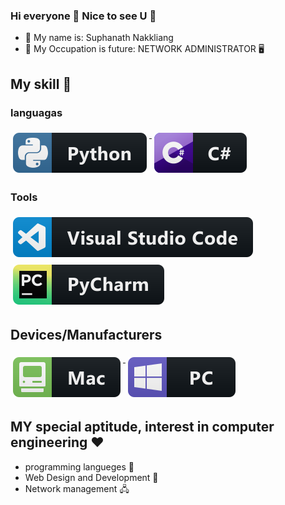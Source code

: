 ### Hi everyone 👋 Nice to see U 👋

- 🧒 My name is: Suphanath Nakkliang
- 🤖 My Occupation is future: NETWORK ADMINISTRATOR 🖥

## My skill 🦾

### languagas
<p align="left">

<a href="#">
    <img src="svg/dev/languages/python.svg" alt="python" style="vertical-align:top; margin:6px 4px">
  </a> 

<a href="#">
    <img src="svg/dev/languages/csharp.svg" alt="csharp" style="vertical-align:top; margin:6px 4px">
  </a>
   
</P>

### Tools
<p align="left">

<a href="#">
    <img src="svg/dev/tools/visualstudio_code.svg" alt="visualstudio_code" style="vertical-align:top; margin:6px 4px">
  </a>

<a href="#">
    <img src="svg/dev/tools/jetbrains_pycharm.svg" alt="pycharm" style="vertical-align:top; margin:6px 4px">
  </a>

</P>

## Devices/Manufacturers
<p align="left">

<a href="#">
    <img src="svg/devices/mac.svg" alt="mac" style="vertical-align:top; margin:6px 4px">
  </a>

<a href="#">
    <img src="svg/devices/pc.svg" alt="pc" style="vertical-align:top; margin:6px 4px">
  </a>

</p>

## MY special aptitude, interest in computer engineering ❤️

- programming langueges 💾
- Web Design and Development 💽
- Network management 🖧



